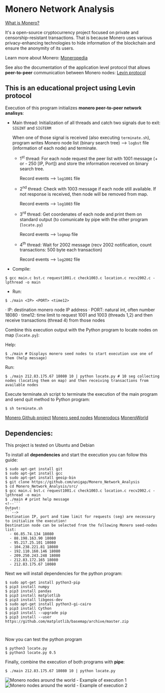 # Monero Network Analysis

<!--Monero, a digital currency that is secure, private, and untraceable.-->

[What is Monero?](https://www.getmonero.org/get-started/what-is-monero/)

It's a open-source cryptocurrency project focused on private and censorship-resistant transactions. That is because Monero uses various privacy-enhancing technologies to hide information of the blockchain and ensure the anonymity of its users.

Learn more about Monero: [Moneropedia](https://www.getmonero.org/resources/moneropedia/)

See also the documentation of the application level protocol that allows <b>peer-to-peer</b> communication between Monero nodes: [Levin protocol](https://github.com/monero-project/monero/blob/master/docs/LEVIN_PROTOCOL.md)

<h2><b> This is an educational project using Levin protocol</b></h2>

 Execution of this program initializes <b>monero peer-to-peer network analisys</b>:
 *   Main thread: Initialization of all threads and catch two signals due to exit: ```SIGINT``` and ```SIGTERM```

     When one of those signal is received (also executing ```terminate.sh```), program writes Monero node list (binary search tree) ⟶ ```logbst``` file (information of each node) and terminate.
     
     - 1<sup>st</sup> thread: For each node request the peer list with 1001 message (+ or - 250 [IP, Port]) and store the information received on binary search tree.

       Record events ⟶ ```log1001``` file
     - 2<sup>nd</sup> thread: Check with 1003 message if each node still available. If not response is received, then node will be removed from map.
     
       Record events ⟶ ```log1003``` file
     - 3<sup>rd</sup> thread: Get coordenates of each node and print them on standard output (to comunicate by pipe with the other program (```locate.py```)
     
       Record events ⟶ ```logmap``` file
     - 4<sup>th</sup> thread: Wait for 2002 message (recv 2002 notification, count transactions: 500 byte each transaction)
     
       Record events ⟶ ```log2002``` file

 * Compile:
```
$ gcc main.c bst.c request1001.c check1003.c location.c recv2002.c -lpthread -o main
```
 * Run:     
```
$ ./main <IP> <PORT> <time12>
```

   ·    IP: destination monero node IP address
   ·    PORT: natural int, often number 18080
   ·    time12: time limit to request 1001 and 1003 (threads 1,2) and then receive transactions (thread 4) from those nodes
 
 Combine this execution output with the Python program to locate nodes on map (```locate.py```):

 Help: 
```
$ ./main # Displays monero seed nodes to start execution use one of them (help message)
 ```
 Run: 
```
$ ./main 212.83.175.67 18080 10 | python locate.py # 10 seg collecting nodes (locating them on map) and then receiving transactions from available nodes
```

Execute terminate.sh script to terminate the execution of the main program and send quit method to Python program:
```
$ sh terminate.sh
```

[Monero Github project](https://github.com/monero-project/monero)
[Monero seed nodes](https://community.xmr.to/xmr-seed-nodes)
[Monerodocs](https://monerodocs.org/)
[MoneroWorld](https://moneroworld.com/)

<h2><b> Dependencies: </b></h2>

This project is tested on Ubuntu and Debian

To install all <b>dependencies</b> and start the execution you can follow this guide:

```
$ sudo apt-get install git
$ sudo apt-get install gcc
$ sudo apt-get install geoip-bin
$ git clone https://github.com/unigap/Monero_Network_Analysis
$ cd Monero_Network_Analysis/src/
$ gcc main.c bst.c request1001.c check1003.c location.c recv2002.c -lpthread -o main
$ ./main # print help message
<!--```
Output:
```-->
Destination IP, port and time limit for requests (seg) are necessary to initialize the execution!
Destination node can be selected from the following Monero seed-nodes list: 
  - 66.85.74.134 18080
  - 88.198.163.90 18080
  - 95.217.25.101 18080
  - 104.238.221.81 18080
  - 192.110.160.146 18080
  - 209.250.243.248 18080
  - 212.83.172.165 18080
  - 212.83.175.67 18080
```
Next we will install dependencies for the python program:
```
$ sudo apt-get install python3-pip
$ pip3 install numpy
$ pip3 install pandas
$ pip3 install matplotlib
$ pip3 install libgeos-dev
$ sudo apt-get install python3-gi-cairo
$ pip3 install Cython
$ pip3 install --upgrade pip
$ pip3 install --user https://github.com/matplotlib/basemap/archive/master.zip



```
Now you can test the python program
```
$ python3 locate.py
$ python3 locate.py 0.5
```

Finally, combine the execution of both programs with <b>pipe</b>:
```
$ ./main 212.83.175.67 18080 10 | python locate.py
```

<img src="..//main/imgs/mapa.png" alt="Monero nodes around the world - Example of execution 1">
<img src="../main/imgs/map.svg" alt="Monero nodes around the world - Example of execution 2">

